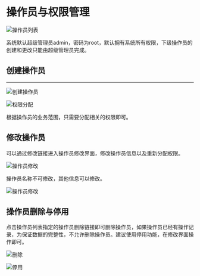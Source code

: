 # 操作员与权限管理

![操作员列表](http://qnstatic.toughcloud.net/FqG3VZPNnRuQmq4a5BaImGtWSuNW)

系统默认超级管理员admin，密码为root，默认拥有系统所有权限，下级操作员的创建和更改只能由超级管理员完成。

## 创建操作员
---

![创建操作员](http://qnstatic.toughcloud.net/Fm_pOB-Zqo--ApJffjYTo9zhm6og)


![权限分配](http://qnstatic.toughcloud.net/FukMvDiG7-y_HQxUdmf8PTH_zs5O)

根据操作员的业务范围，只需要分配相关的权限即可。

## 修改操作员

可以通过修改链接进入操作员修改界面，修改操作员信息以及重新分配权限。

![操作员修改](http://qnstatic.toughcloud.net/FpcWyKdRRVh21CmR7jtgAnBJhV2Y)

操作员名称不可修改，其他信息可以修改。

![操作员修改](http://qnstatic.toughcloud.net/FpwvtgEupcaaKkH_dHoZmSctKa55)


## 操作员删除与停用

点击操作员列表指定的操作员删除链接即可删除操作员，如果操作员已经有操作记录，为保证数据的完整性，不允许删除操作员。建议使用停用功能，在修改界面操作即可。

![删除](http://qnstatic.toughcloud.net/FuafPbZEZxBQMFK4941ShkJ4n-a_)

![停用](http://qnstatic.toughcloud.net/FoT01C6EtTKs8P3Hqe4Hjz2IHogy)